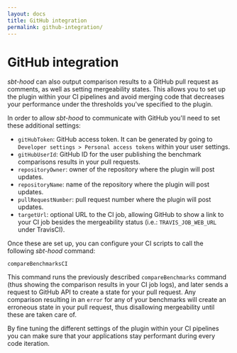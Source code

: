 ```yaml
---
layout: docs
title: GitHub integration
permalink: github-integration/
---
```


# GitHub integration

*sbt-hood* can also output comparison results to a GitHub pull request as comments, as well as
setting mergeability states. This allows you to set up the plugin within your CI pipelines and avoid
merging code that decreases your performance under the thresholds you've specified to the plugin.

In order to allow *sbt-hood* to communicate with GitHub you'll need to set these additional settings:

* `gitHubToken`: GitHub access token. It can be generated by going to `Developer settings > Personal access tokens` within your user settings.
* `gitHubUserId`: GitHub ID for the user publishing the benchmark comparisons results in your pull requests.
* `repositoryOwner`: owner of the repository where the plugin will post updates.
* `repositoryName`: name of the repository where the plugin will post updates.
* `pullRequestNumber`: pull request number where the plugin will post updates.
* `targetUrl`: optional URL to the CI job, allowing GitHub to show a link to your CI job besides the mergeability status (i.e.: `TRAVIS_JOB_WEB_URL` under TravisCI).

Once these are set up, you can configure your CI scripts to call the following *sbt-hood* command:

```
compareBenchmarksCI
```

This command runs the previously described `compareBenchmarks` command (thus showing the comparison
results in your CI job logs), and later sends a request to GitHub API to create a state for your
pull request. Any comparison resulting in an `error` for any of your benchmarks will create an
erroneous state in your pull request, thus disallowing mergeability until these are taken care of.

By fine tuning the different settings of the plugin within your CI pipelines you can make sure that
your applications stay performant during every code iteration.
